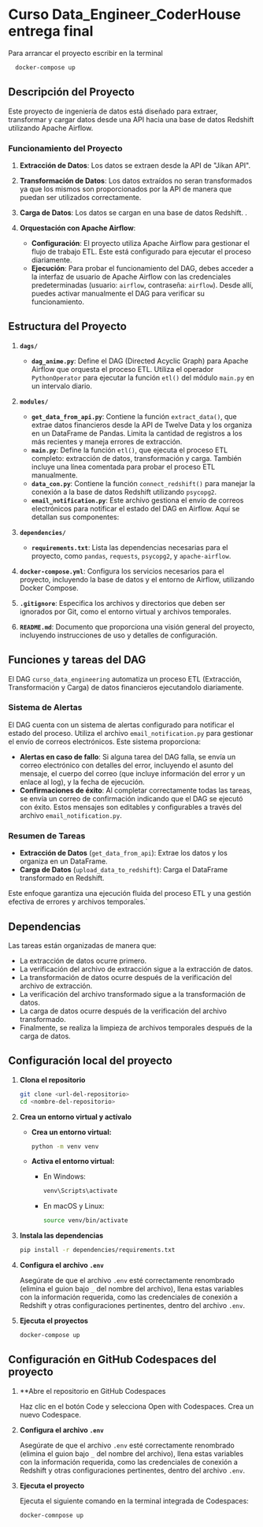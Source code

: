 # Curso Data_Engineer_CoderHouse entrega final

Para arrancar el proyecto escribir en la terminal

  ```bash
    docker-compose up
  ```

## Descripción del Proyecto

Este proyecto de ingeniería de datos está diseñado para extraer, transformar y cargar datos desde una API hacia una base de datos Redshift utilizando Apache Airflow.

### Funcionamiento del Proyecto

1. **Extracción de Datos**: Los datos se extraen desde la API de "Jikan API".

2. **Transformación de Datos**: Los datos extraídos no seran transformados ya que los mismos son proporcionados por la API de manera que puedan ser utilizados correctamente.

3. **Carga de Datos**: Los datos se cargan en una base de datos Redshift. .

4. **Orquestación con Apache Airflow**:
   - **Configuración**: El proyecto utiliza Apache Airflow para gestionar el flujo de trabajo ETL. Este está configurado para ejecutar el proceso diariamente.
   - **Ejecución**: Para probar el funcionamiento del DAG, debes acceder a la interfaz de usuario de Apache Airflow con las credenciales predeterminadas (usuario: `airflow`, contraseña: `airflow`). Desde allí, puedes activar manualmente el DAG para verificar su funcionamiento.

## Estructura del Proyecto

1. **`dags/`**
   - **`dag_anime.py`**: Define el DAG (Directed Acyclic Graph) para Apache Airflow que orquesta el proceso ETL. Utiliza el operador `PythonOperator` para ejecutar la función `etl()` del módulo `main.py` en un intervalo diario.

2. **`modules/`**
   - **`get_data_from_api.py`**: Contiene la función `extract_data()`, que extrae datos financieros desde la API de Twelve Data y los organiza en un DataFrame de Pandas. Limita la cantidad de registros a los más recientes y maneja errores de extracción.
   - **`main.py`**: Define la función `etl()`, que ejecuta el proceso ETL completo: extracción de datos, transformación y carga. También incluye una línea comentada para probar el proceso ETL manualmente.
   - **`data_con.py`**: Contiene la función `connect_redshift()` para manejar la conexión a la base de datos Redshift utilizando `psycopg2`.
   - **`email_notification.py`**: Este archivo gestiona el envío de correos electrónicos para notificar el estado del DAG en Airflow. Aquí se detallan sus componentes:

3. **`dependencies/`**
   - **`requirements.txt`**: Lista las dependencias necesarias para el proyecto, como `pandas`, `requests`, `psycopg2`, y `apache-airflow`.

4. **`docker-compose.yml`**: Configura los servicios necesarios para el proyecto, incluyendo la base de datos y el entorno de Airflow, utilizando Docker Compose.

5. **`.gitignore`**: Especifica los archivos y directorios que deben ser ignorados por Git, como el entorno virtual y archivos temporales.

6. **`README.md`**: Documento que proporciona una visión general del proyecto, incluyendo instrucciones de uso y detalles de configuración.

## Funciones y tareas del DAG

El DAG `curso_data_engineering` automatiza un proceso ETL (Extracción, Transformación y Carga) de datos financieros ejecutandolo diariamente.

### Sistema de Alertas

El DAG cuenta con un sistema de alertas configurado para notificar el estado del proceso. Utiliza el archivo `email_notification.py` para gestionar el envío de correos electrónicos. Este sistema proporciona:

- **Alertas en caso de fallo**: Si alguna tarea del DAG falla, se envía un correo electrónico con detalles del error, incluyendo el asunto del mensaje, el cuerpo del correo (que incluye información del error y un enlace al log), y la fecha de ejecución.
- **Confirmaciones de éxito**: Al completar correctamente todas las tareas, se envía un correo de confirmación indicando que el DAG se ejecutó con éxito. Estos mensajes son editables y configurables a través del archivo `email_notification.py`.

### Resumen de Tareas

- **Extracción de Datos** (`get_data_from_api`): Extrae los datos y los organiza en un DataFrame.
- **Carga de Datos** (`upload_data_to_redshift`): Carga el DataFrame transformado en Redshift.

Este enfoque garantiza una ejecución fluida del proceso ETL y una gestión efectiva de errores y archivos temporales.`

## Dependencias

Las tareas están organizadas de manera que:

- La extracción de datos ocurre primero.
- La verificación del archivo de extracción sigue a la extracción de datos.
- La transformación de datos ocurre después de la verificación del archivo de extracción.
- La verificación del archivo transformado sigue a la transformación de datos.
- La carga de datos ocurre después de la verificación del archivo transformado.
- Finalmente, se realiza la limpieza de archivos temporales después de la carga de datos.

## Configuración local del proyecto

1. **Clona el repositorio**

   ```bash
   git clone <url-del-repositorio>
   cd <nombre-del-repositorio>
   ```

2. **Crea un entorno virtual y actívalo**

   - **Crea un entorno virtual:**

     ```bash
     python -m venv venv
     ```

   - **Activa el entorno virtual:**

     - En Windows:

       ```bash
       venv\Scripts\activate
       ```

     - En macOS y Linux:

       ```bash
       source venv/bin/activate
       ```

3. **Instala las dependencias**

    ```bash
    pip install -r dependencies/requirements.txt
    ```

4. **Configura el archivo `.env`**

    Asegúrate de que el archivo `.env` esté correctamente renombrado (elimina el guion bajo `_` del nombre del archivo), llena estas variables con la información requerida, como las credenciales de conexión a Redshift y otras configuraciones pertinentes, dentro del archivo `.env`.

5. **Ejecuta el proyectos**

    ```bash
    docker-compose up
    ```

## Configuración en GitHub Codespaces del proyecto

1. **Abre el repositorio en GitHub Codespaces

    Haz clic en el botón Code y selecciona Open with Codespaces.
    Crea un nuevo Codespace.

2. **Configura el archivo `.env`**

    Asegúrate de que el archivo `.env` esté correctamente renombrado (elimina el guion bajo `_` del nombre del archivo), llena estas variables con la información requerida, como las credenciales de conexión a Redshift y otras configuraciones pertinentes, dentro del archivo `.env`.

3. **Ejecuta el proyecto**

    Ejecuta el siguiente comando en la terminal integrada de Codespaces:

    ```bash
    docker-comnpose up
    ```
